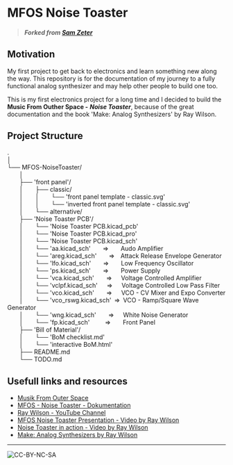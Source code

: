 # MFOS Noise Toaster


> ##### Forked from *[Sam Zeter](https://github.com/samzeter/noise-toaster)*

## Motivation

My first project to get back to electronics and learn something new along the way.
This repository is for the documentation of my journey to a fully functional analog synthesizer and may help other people to build one too.

This is my first electronics project for a long time and I decided to build the __Music From Outher Space -__ __*Noise Toaster*__,  because of the great documentation and the book 'Make: Analog Synthesizers' by Ray Wilson.

## Project Structure
.  
│  
└── MFOS-NoiseToaster/  
&ensp;&ensp;&ensp;&ensp;│  
&ensp;&ensp;&ensp;&ensp;├── 'front panel'/   
&ensp;&ensp;&ensp;&ensp;│&ensp;&ensp;&ensp;&ensp;├── classic/  
&ensp;&ensp;&ensp;&ensp;│&ensp;&ensp;&ensp;&ensp;│&ensp;&ensp;&ensp;&ensp;└── 'front panel template - classic.svg'  
&ensp;&ensp;&ensp;&ensp;│&ensp;&ensp;&ensp;&ensp;│&ensp;&ensp;&ensp;&ensp;└── 'inverted front panel template - classic.svg'  
&ensp;&ensp;&ensp;&ensp;│&ensp;&ensp;&ensp;&ensp;└── alternative/  
&ensp;&ensp;&ensp;&ensp;├── 'Noise Toaster PCB'/   
&ensp;&ensp;&ensp;&ensp;│&ensp;&ensp;&ensp;&ensp;└── 'Noise Toaster PCB.kicad_pcb'  
&ensp;&ensp;&ensp;&ensp;│&ensp;&ensp;&ensp;&ensp;└── 'Noise Toaster PCB.kicad_pro'   
&ensp;&ensp;&ensp;&ensp;│&ensp;&ensp;&ensp;&ensp;└── 'Noise Toaster PCB.kicad_sch'   
&ensp;&ensp;&ensp;&ensp;│&ensp;&ensp;&ensp;&ensp;└── 'aa.kicad_sch'&ensp;&ensp;&ensp;&ensp;=>&ensp;&ensp;&ensp;&ensp;Audo Amplifier    
&ensp;&ensp;&ensp;&ensp;│&ensp;&ensp;&ensp;&ensp;└── 'areg.kicad_sch'&ensp;&ensp;&ensp;&ensp;=>&ensp;&ensp;Attack Release Envelope Generator    
&ensp;&ensp;&ensp;&ensp;│&ensp;&ensp;&ensp;&ensp;└── 'lfo.kicad_sch'&ensp;&ensp;&ensp;&ensp;=>&ensp;&ensp;&ensp;&ensp;Low Frequency Oscillator   
&ensp;&ensp;&ensp;&ensp;│&ensp;&ensp;&ensp;&ensp;└── 'ps.kicad_sch'&ensp;&ensp;&ensp;&ensp;=>&ensp;&ensp;&ensp;&ensp;Power Supply    
&ensp;&ensp;&ensp;&ensp;│&ensp;&ensp;&ensp;&ensp;└── 'vca.kicad_sch'&ensp;&ensp;&ensp;&ensp;=>&ensp;&ensp;&ensp;Voltage Controlled Amplifier  
&ensp;&ensp;&ensp;&ensp;│&ensp;&ensp;&ensp;&ensp;└── 'vclpf.kicad_sch'&ensp;&ensp;&ensp;=>&ensp;&ensp;&ensp;Voltage Controlled Low Pass Filter  
&ensp;&ensp;&ensp;&ensp;│&ensp;&ensp;&ensp;&ensp;└── 'vco.kicad_sch'&ensp;&ensp;&ensp;&ensp;=>&ensp;&ensp;&ensp;VCO - CV Mixer and Expo Converter  
&ensp;&ensp;&ensp;&ensp;│&ensp;&ensp;&ensp;&ensp;└── 'vco_rswg.kicad_sch'&ensp;=>&ensp;VCO - Ramp/Square Wave Generator   
&ensp;&ensp;&ensp;&ensp;│&ensp;&ensp;&ensp;&ensp;└── 'wng.kicad_sch'&ensp;&ensp;&ensp;&ensp;=>&ensp;&ensp;&ensp;White Noise Generator  
&ensp;&ensp;&ensp;&ensp;│&ensp;&ensp;&ensp;&ensp;└── 'fp.kicad_sch'&ensp;&ensp;&ensp;&ensp;&ensp;=>&ensp;&ensp;&ensp;&ensp;Front Panel  
&ensp;&ensp;&ensp;&ensp;├── 'Bill of Material'/   
&ensp;&ensp;&ensp;&ensp;│&ensp;&ensp;&ensp;&ensp;└── 'BoM checklist.md'  
&ensp;&ensp;&ensp;&ensp;│&ensp;&ensp;&ensp;&ensp;└── 'interactive BoM.html'    
&ensp;&ensp;&ensp;&ensp;├── README.md  
&ensp;&ensp;&ensp;&ensp;└── TODO.md  

## Usefull links and resources

* [Musik From Outer Space](http://musicfromouterspace.com/)
* [MFOS - Noise Toaster - Dokumentation](http://musicfromouterspace.com/index.php?MAINTAB=SYNTHDIY&PROJARG=NOISETOASTER/NOISETOASTER.php&VPW=1493&VPH=725)
* [Ray Wilson - YouTube Channel](https://www.youtube.com/@Musicfromouterspace)
* [MFOS Noise Toaster Presentation - Video by Ray Wilson](https://www.youtube.com/watch?v=smFKx6gfOd0)
* [Noise Toaster in action - Video by Ray Wilson](https://www.youtube.com/watch?v=qHlyuIe3wuU)
* [Make: Analog Synthesizers by Ray Wilson](https://learning.oreilly.com/library/view/make-analog-synthesizers/9781449356200/)

---
![CC-BY-NC-SA](https://i.creativecommons.org/l/by-nc-sa/4.0/88x31.png)

